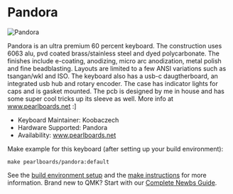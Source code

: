 # Pandora

![Pandora](https://i.imgur.com/fQRmwfOh.jpg)

Pandora is an ultra premium 60 percent keyboard. The construction uses 6063 alu,
pvd coated brass/stainless steel and dyed polycarbonate. The finishes include
e-coating, anodizing, micro arc anodization, metal polish and fine beadblasting.
Layouts are limited to a few ANSI variations such as tsangan/wkl and ISO. The
keyboard also has a usb-c daugtherboard, an integrated usb hub and rotary
encoder. The case has indicator lights for caps and is gasket mounted. The pcb
is designed by me in house and has some super cool tricks up its sleeve as well.
More info at www.pearlboards.net :]

* Keyboard Maintainer: Koobaczech
* Hardware Supported: Pandora
* Availability: www.pearlboards.net

Make example for this keyboard (after setting up your build environment):

    make pearlboards/pandora:default

See the [build environment setup](https://docs.qmk.fm/#/getting_started_build_tools) and the [make instructions](https://docs.qmk.fm/#/getting_started_make_guide) for more information. Brand new to QMK? Start with our [Complete Newbs Guide](https://docs.qmk.fm/#/newbs).